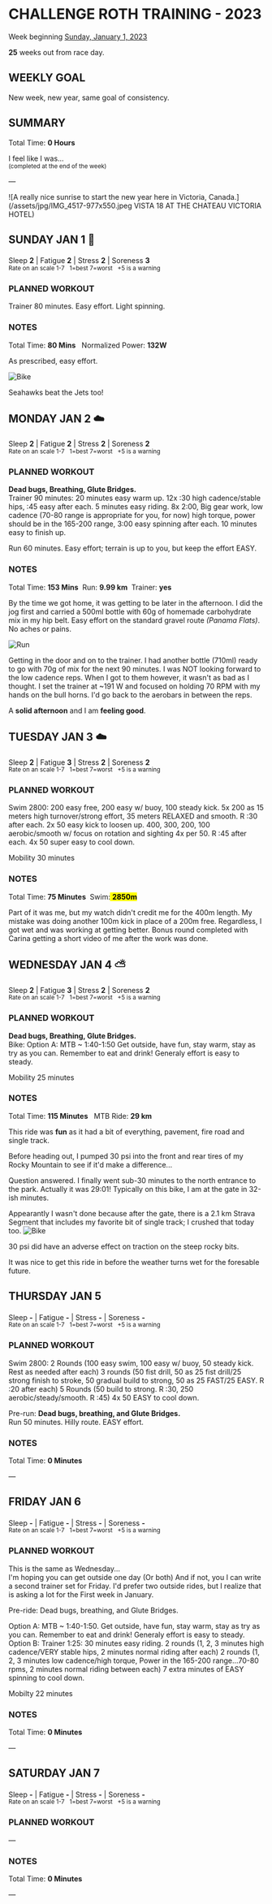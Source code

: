 # CHALLENGE ROTH TRAINING - 2023
Week beginning [Sunday, January 1, 2023](javascript:flick('sun');)

**25** weeks out from race day.

## WEEKLY GOAL
New week, new year, same goal of consistency.

## SUMMARY
Total Time: **0 Hours**

I feel like I was...
<br /><sup>(completed at the end of the week)</sup>

&mdash;

![A really nice sunrise to start the new year here in Victoria, Canada.](/assets/jpg/IMG_4517-977x550.jpeg VISTA 18 AT THE CHATEAU VICTORIA HOTEL)

## SUNDAY JAN 1 🎉
Sleep **2** | Fatigue **2** | Stress **2** | Soreness **3**
<sup><br />Rate on an scale 1-7 &nbsp; 1=best 7=worst &nbsp; +5 is a warning</sup>

### PLANNED WORKOUT
Trainer 80 minutes. Easy effort. Light spinning.

### NOTES
Total Time: **80 Mins** &nbsp; Normalized Power: **132W**

As prescribed, easy effort.

![Bike](/assets/jpg/bike-20230101.jpeg)

Seahawks beat the Jets too!

<!---->
## MONDAY JAN 2 ☁️
Sleep **2** | Fatigue **2** | Stress **2** | Soreness **2**
<sup><br />Rate on an scale 1-7 &nbsp; 1=best 7=worst &nbsp; +5 is a warning</sup>

### PLANNED WORKOUT
**Dead bugs, Breathing, Glute Bridges.**  
Trainer 90 minutes: 
20 minutes easy warm up.
12x :30 high cadence/stable hips, :45 easy after each. 
5 minutes easy riding. 
8x 2:00, Big gear work, low cadence (70-80 range is appropriate for you, for now) high torque, power should be in the 165-200 range, 3:00 easy spinning after each. 
10 minutes easy to finish up.

Run 60 minutes. Easy effort; terrain is up to you, but keep the effort EASY. 

### NOTES
Total Time: **153 Mins** &nbsp;Run: **9.99 km** &nbsp;Trainer: **yes**

By the time we got home, it was getting to be later in the afternoon.  I did the jog first and carried a 500ml bottle with 60g of homemade carbohydrate mix in my hip belt.  Easy effort on the standard gravel route _(Panama Flats)_.   No aches or pains.
<!----->
![Run](/assets/jpg/run-20230102.jpeg)

Getting in the door and on to the trainer.  I had another bottle (710ml) ready to go with 70g of mix for the next 90 minutes.  I was NOT looking forward to the low cadence reps.  When I got to them however, it wasn't as bad as I thought.  I set the trainer at ~191 W and focused on holding 70 RPM with my hands on the bull horns.  I'd go back to the aerobars in between the reps.

A **solid afternoon** and I am **feeling good**.

<!---->
## TUESDAY JAN 3 ☁️
Sleep **2** | Fatigue **3** | Stress **2** | Soreness **2**
<sup><br />Rate on an scale 1-7 &nbsp; 1=best 7=worst &nbsp; +5 is a warning</sup>

### PLANNED WORKOUT
Swim 2800: 
200 easy free, 200 easy w/ buoy, 100 steady kick. 
5x 200 as 15 meters high turnover/strong effort, 35 meters RELAXED and smooth. R :30 after each. 
2x 50 easy kick to loosen up.
400, 300, 200, 100 aerobic/smooth w/ focus on rotation and sighting 4x per 50. R :45 after each. 
4x 50 super easy to cool down.

Mobility 30 minutes

### NOTES
Total Time: **75 Minutes** &nbsp;Swim:<mark> **2850m** </mark> 

Part of it was me, but my watch didn't credit me for the 400m length.  My mistake was doing another 100m kick in place of a 200m free.  Regardless, I got wet and was working at getting better.  Bonus round completed with Carina getting a short video of me after the work was done.

<!---->
## WEDNESDAY JAN 4 ⛅️
Sleep **2** | Fatigue **3** | Stress **2** | Soreness **2**
<sup><br />Rate on an scale 1-7 &nbsp; 1=best 7=worst &nbsp; +5 is a warning</sup>

### PLANNED WORKOUT
**Dead bugs, Breathing, Glute Bridges.**  
Bike: 
Option A: MTB ~ 1:40-1:50
Get outside, have fun, stay warm, stay as try as you can.
Remember to eat and drink! Generaly effort is easy to steady. 

Mobility 25 minutes

### NOTES
Total Time: **115 Minutes** &nbsp; MTB Ride: **29 km**

This ride was **fun** as it had a bit of everything, pavement, fire road and single track.

Before heading out, I pumped 30 psi into the front and rear tires of my Rocky Mountain to see if it'd make a difference... 

Question answered. I finally went sub-30 minutes to the north entrance to the park.  Actually it was 29:01!  Typically on this bike, I am at the gate in 32-ish minutes.
<!----->
Appearantly I wasn't done because after the gate, there is a 2.1 km Strava Segment that includes my favorite bit of single track; I crushed that today too.
![Bike](/assets/jpg/bike-20230104.jpeg)

30 psi did have an adverse effect on traction on the steep rocky bits.

It was nice to get this ride in before the weather turns wet for the foresable future.


<!---->
## THURSDAY JAN 5
Sleep **-** | Fatigue **-** | Stress **-** | Soreness **-**
<sup><br />Rate on an scale 1-7 &nbsp; 1=best 7=worst &nbsp; +5 is a warning</sup>

### PLANNED WORKOUT
Swim 2800: 
2 Rounds (100 easy swim, 100 easy w/ buoy, 50 steady kick. Rest as needed after each)
3 rounds (50 fist drill, 50 as 25 fist drill/25 strong finish to stroke, 50 gradual build to strong, 50 as 25 FAST/25 EASY. R :20 after each)
5 Rounds (50 build to strong. R :30, 250 aerobic/steady/smooth. R :45)
4x 50 EASY to cool down. 

Pre-run: **Dead bugs, breathing, and Glute Bridges.**   
Run 50 minutes. Hilly route. EASY effort.

### NOTES
Total Time: **0 Minutes**

&mdash;  

<!---->
## FRIDAY JAN 6
Sleep **-** | Fatigue **-** | Stress **-** | Soreness **-**
<sup><br />Rate on an scale 1-7 &nbsp; 1=best 7=worst &nbsp; +5 is a warning</sup>

### PLANNED WORKOUT
This is the same as Wednesday...  
I'm hoping you can get outside one day (Or both) And if not, you I can write a second trainer set for Friday. 
I'd prefer two outside rides, but I realize that is asking a lot for the First week in January. 

Pre-ride: Dead bugs, breathing, and Glute Bridges.

Option A: MTB ~ 1:40-1:50. 
Get outside, have fun, stay warm, stay as try as you can.
Remember to eat and drink! Generaly effort is easy to steady.
Option B: Trainer 1:25:
30 minutes easy riding.
2 rounds (1, 2, 3 minutes high cadence/VERY stable hips, 2 minutes normal riding after each)
2 rounds (1, 2, 3 minutes low cadence/high torque, Power in the 165-200 range...70-80 rpms, 2 minutes normal riding between each)
7 extra minutes of EASY spinning to cool down.

Mobilty 22 minutes  

### NOTES
Total Time: **0 Minutes**

&mdash;  

<!---->
## SATURDAY JAN 7
Sleep **-** | Fatigue **-** | Stress **-** | Soreness **-**
<sup><br />Rate on an scale 1-7 &nbsp; 1=best 7=worst &nbsp; +5 is a warning</sup>

### PLANNED WORKOUT
&mdash;  

### NOTES
Total Time: **0 Minutes**

&mdash;  
